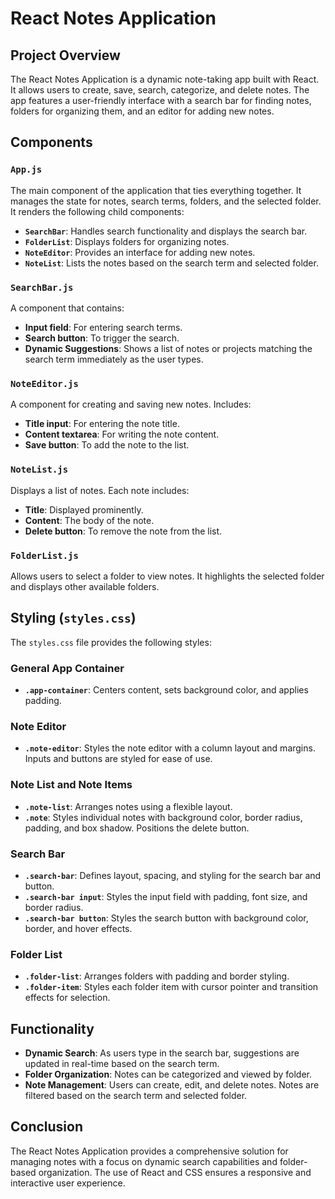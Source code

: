 # React Notes Application

## Project Overview

The React Notes Application is a dynamic note-taking app built with React. It allows users to create, save, search, categorize, and delete notes. The app features a user-friendly interface with a search bar for finding notes, folders for organizing them, and an editor for adding new notes.

## Components

### `App.js`

The main component of the application that ties everything together. It manages the state for notes, search terms, folders, and the selected folder. It renders the following child components:

- **`SearchBar`**: Handles search functionality and displays the search bar.
- **`FolderList`**: Displays folders for organizing notes.
- **`NoteEditor`**: Provides an interface for adding new notes.
- **`NoteList`**: Lists the notes based on the search term and selected folder.

### `SearchBar.js`

A component that contains:

- **Input field**: For entering search terms.
- **Search button**: To trigger the search.
- **Dynamic Suggestions**: Shows a list of notes or projects matching the search term immediately as the user types.

### `NoteEditor.js`

A component for creating and saving new notes. Includes:

- **Title input**: For entering the note title.
- **Content textarea**: For writing the note content.
- **Save button**: To add the note to the list.

### `NoteList.js`

Displays a list of notes. Each note includes:

- **Title**: Displayed prominently.
- **Content**: The body of the note.
- **Delete button**: To remove the note from the list.

### `FolderList.js`

Allows users to select a folder to view notes. It highlights the selected folder and displays other available folders.

## Styling (`styles.css`)

The `styles.css` file provides the following styles:

### General App Container

- **`.app-container`**: Centers content, sets background color, and applies padding.

### Note Editor

- **`.note-editor`**: Styles the note editor with a column layout and margins. Inputs and buttons are styled for ease of use.

### Note List and Note Items

- **`.note-list`**: Arranges notes using a flexible layout.
- **`.note`**: Styles individual notes with background color, border radius, padding, and box shadow. Positions the delete button.

### Search Bar

- **`.search-bar`**: Defines layout, spacing, and styling for the search bar and button.
- **`.search-bar input`**: Styles the input field with padding, font size, and border radius.
- **`.search-bar button`**: Styles the search button with background color, border, and hover effects.

### Folder List

- **`.folder-list`**: Arranges folders with padding and border styling.
- **`.folder-item`**: Styles each folder item with cursor pointer and transition effects for selection.

## Functionality

- **Dynamic Search**: As users type in the search bar, suggestions are updated in real-time based on the search term.
- **Folder Organization**: Notes can be categorized and viewed by folder.
- **Note Management**: Users can create, edit, and delete notes. Notes are filtered based on the search term and selected folder.

## Conclusion

The React Notes Application provides a comprehensive solution for managing notes with a focus on dynamic search capabilities and folder-based organization. The use of React and CSS ensures a responsive and interactive user experience.
